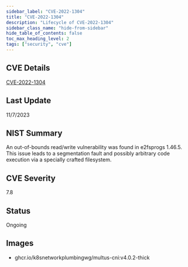 ```yaml
---
sidebar_label: "CVE-2022-1304"
title: "CVE-2022-1304"
description: "Lifecycle of CVE-2022-1304"
sidebar_class_name: "hide-from-sidebar"
hide_table_of_contents: false
toc_max_heading_level: 2
tags: ["security", "cve"]
---
```


## CVE Details

[CVE-2022-1304](https://nvd.nist.gov/vuln/detail/CVE-2022-1304)


## Last Update

11/7/2023

## NIST Summary

An out-of-bounds read/write vulnerability was found in e2fsprogs 1.46.5. This issue leads to a segmentation fault and possibly arbitrary code execution via a specially crafted filesystem.

## CVE Severity

7.8

## Status

Ongoing

## Images

- ghcr.io/k8snetworkplumbingwg/multus-cni:v4.0.2-thick


